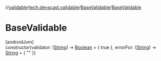 //[validable](../../../index.md)/[tech.devscast.validable](../index.md)/[BaseValidable](index.md)/[BaseValidable](-base-validable.md)

# BaseValidable

[androidJvm]\
constructor(validator: ([String](https://kotlinlang.org/api/latest/jvm/stdlib/kotlin/-string/index.html)) -&gt; [Boolean](https://kotlinlang.org/api/latest/jvm/stdlib/kotlin/-boolean/index.html) = { true }, errorFor: ([String](https://kotlinlang.org/api/latest/jvm/stdlib/kotlin/-string/index.html)) -&gt; [String](https://kotlinlang.org/api/latest/jvm/stdlib/kotlin/-string/index.html) = { &quot;&quot; })

